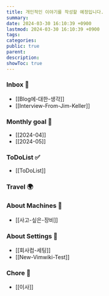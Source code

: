 ```yaml
---
title: 개인적인 이야기를 작성할 예정입니다.
summary: 
date: 2024-03-30 16:10:39 +0900
lastmod: 2024-03-30 16:10:39 +0900
tags: 
categories: 
public: true
parent: 
description: 
showToc: true
---
```



### Inbox 💭

- [[Blog에-대한-생각]]
- [[Interview-From-Jim-Keller]]

### Monthly goal 🚀

- [[2024-04]]
- [[2024-05]]

### ToDoList ✅

- [[ToDoList]]

### Travel 🌍

### About Machines 🧊

- [[사고-싶은-장비]]

### About Settings 🧊

- [[회사컴-세팅]]
- [[New-Vimwiki-Test]]

### Chore 🧹

- [[이사]]
